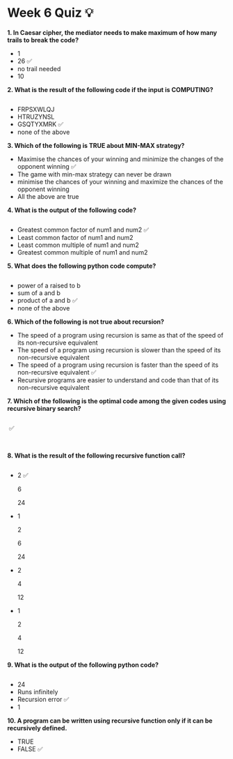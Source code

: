 # Week 6 Quiz 💡


**1. In Caesar cipher, the mediator needs to make maximum of how many trails to break the code?**
- 1
- 26  ✅
- no trail needed
- 10



**2. What is the result of the following code if the input is COMPUTING?**

<img src="https://storage.googleapis.com/swayam-node1-production.appspot.com/assets/img/noc21_cs32/cs32W6Q2.png" alt="">

- FRPSXWLQJ
- HTRUZYNSL
- GSQTYXMRK  ✅
- none of the above


**3. Which of the following is TRUE about MIN-MAX strategy?**
- Maximise the chances of your winning and minimize the changes of the opponent winning  ✅
- The game with min-max strategy can never be drawn
- minimise the chances of your winning and maximize the chances of the opponent winning
- All the above are true

**4. What is the output of the following code?**

<img src="https://storage.googleapis.com/swayam-node1-production.appspot.com/assets/img/noc21_cs32/cs32W6Q4.png" alt="">

- Greatest common factor of num1 and num2  ✅
- Least common factor of num1 and num2
- Least common multiple of num1 and num2
- Greatest common multiple of num1 and num2

**5. What does the following python code compute?**

<img src="https://storage.googleapis.com/swayam-node1-production.appspot.com/assets/img/noc21_cs32/cs32W6Q5.png" alt="">

- power of a raised to b
- sum of a and b
- product of a and b  ✅
- none of the above

**6. Which of the following is not true about recursion?**
- The speed of a program using recursion is same as that of the speed of its non-recursive equivalent
- The speed of a program using recursion is slower than the speed of its non-recursive equivalent
- The speed of a program using recursion is faster than the speed of its non-recursive equivalent  ✅
- Recursive programs are easier to understand and code than that of its non-recursive equivalent

**7. Which of the following is the optimal code among the given codes using recursive binary search?**

<img src="https://storage.googleapis.com/swayam-node1-production.appspot.com/assets/img/noc21_cs32/cs32W6Q7.a.png" alt="">

<img src="https://storage.googleapis.com/swayam-node1-production.appspot.com/assets/img/noc21_cs32/cs32W6Q7.b.png" alt="">  ✅

<img src="https://storage.googleapis.com/swayam-node1-production.appspot.com/assets/img/noc21_cs32/cs32W6Q7.c.png" alt="">

<img src="https://storage.googleapis.com/swayam-node1-production.appspot.com/assets/img/noc21_cs32/cs32W6Q7.d.png" alt="">

**8. What is the result of the following recursive function call?**

<img src="https://storage.googleapis.com/swayam-node1-production.appspot.com/assets/img/noc21_cs32/cs32W6Q8.png" alt="">

- 2  ✅

  6
  
  24

- 1

  2
  
  6
  
  24

- 2

  4
  
  12

- 1

  2
  
  4
  
  12
  
**9. What is the output of the following python code?**

<img src="https://storage.googleapis.com/swayam-node1-production.appspot.com/assets/img/noc21_cs32/cs32W6Q9.png" alt="">

- 24
- Runs infinitely
- Recursion error  ✅
- 1

**10. A program can be written using recursive function only if it can be recursively defined.**
- TRUE  
- FALSE  ✅
